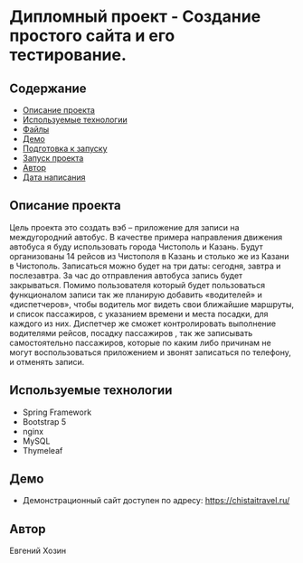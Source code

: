 # Дипломный проект - Создание простого сайта и его тестирование.

## Содержание

- [Описание проекта](#описание-проекта)
- [Используемые технологии](#используемые-технологии)
- [Файлы](#файлы)
- [Демо](#демо)
- [Подготовка к запуску](#подготовка-к-запуску)
- [Запуск проекта](#запуск-проекта)
- [Автор](#автор)
- [Дата написания](#дата-написания)

## Описание проекта

Цель проекта это создать вэб – приложение для записи на междугородний автобус. В качестве примера направления движения автобуса я буду использовать города Чистополь и Казань. Будут организованы 14 рейсов из Чистополя в Казань и столько же из Казани в Чистополь. Записаться можно будет на три даты: сегодня, завтра и послезавтра. За час до отправления автобуса запись будет закрываться. Помимо пользователя который будет пользоваться функционалом записи так же планирую добавить «водителей» и «диспетчеров», чтобы водитель мог видеть свои ближайшие маршруты, и список пассажиров, с указанием времени и места посадки, для каждого из них. Диспетчер же сможет контролировать выполнение водителями рейсов, посадку пассажиров , так же записывать самостоятельно пассажиров, которые по каким либо причинам не могут воспользоваться приложением и звонят записаться по телефону, и отменять записи.

## Используемые технологии
- Spring Framework
- Bootstrap 5
- nginx
- MySQL
- Thymeleaf 

## Демо

- Демонстрационный сайт доступен по адресу: https://chistaitravel.ru/

## Автор

Евгений Хозин
